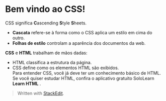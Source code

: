 # Bem vindo ao CSS!
 
  
CSS significa **C**ascending **S**tyle **S**heets.  
  
- **Cascata** refere-se à forma como o CSS aplica um estilo em cima do outro.  
- **Folhas de estilo** controlam a aparência dos documentos da web.  
  
**CSS** e **HTML** trabalham de mãos dadas:  
- HTML classifica a estrutura da página.  
- CSS define como os elementos HTML são exibidos.  
Para entender CSS, você já deve ter um conhecimento básico de HTML.  
Se você quiser estudar HTML, confira o aplicativo gratuito SoloLearn **Learn HTML** .




> Written with [StackEdit](https://stackedit.io/).
<!--stackedit_data:
eyJoaXN0b3J5IjpbLTkzMTM5NTA4MF19
-->